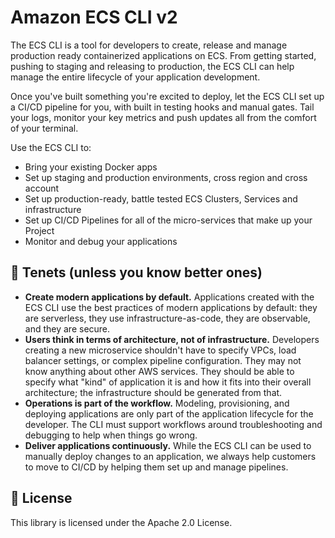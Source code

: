 # Amazon ECS CLI v2

The ECS CLI is a tool for developers to create, release and manage production ready containerized applications on ECS.
From getting started, pushing to staging and releasing to production, the ECS CLI can help manage the entire lifecycle
of your application development.

Once you've built something you're excited to deploy, let the ECS CLI set up a CI/CD pipeline for you,
with built in testing hooks and manual gates.
Tail your logs, monitor your key metrics and push updates all from the comfort of your terminal.

Use the ECS CLI to:
* Bring your existing Docker apps
* Set up staging and production environments, cross region and cross account
* Set up production-ready, battle tested ECS Clusters, Services and infrastructure
* Set up CI/CD Pipelines for all of the micro-services that make up your Project
* Monitor and debug your applications

## 🌟 Tenets (unless you know better ones)
* **Create modern applications by default.**
Applications created with the ECS CLI use the best practices of modern applications by default: they are serverless,
they use infrastructure-as-code, they are observable, and they are secure.
* **Users think in terms of architecture, not of infrastructure.**
Developers creating a new microservice shouldn't have to specify VPCs, load balancer settings, or complex pipeline configuration.
They may not know anything about other AWS services. They should be able to specify what "kind" of application it is and how
it fits into their overall architecture; the infrastructure should be generated from that.
* **Operations is part of the workflow.**
Modeling, provisioning, and deploying applications are only part of the application lifecycle for the developer.
The CLI must support workflows around troubleshooting and debugging to help when things go wrong.
* **Deliver applications continuously.**
While the ECS CLI can be used to manually deploy changes to an application, we always help customers to move to CI/CD by helping them set up and manage pipelines.


## 📝 License
This library is licensed under the Apache 2.0 License.
